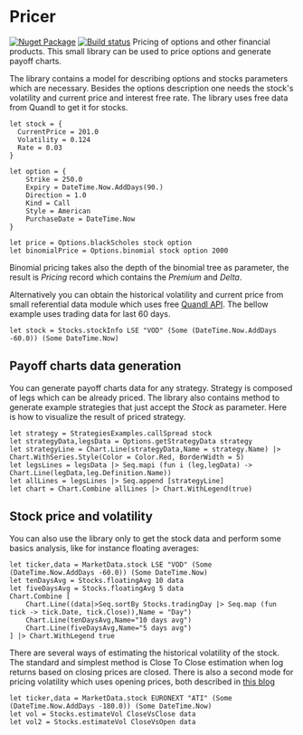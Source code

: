 # Pricer
[![Nuget Package](https://img.shields.io/nuget/v/pricer.svg)](https://www.nuget.org/packages/Pricer)
[![Build status](https://ci.appveyor.com/api/projects/status/rqvploew3rhe8b3e?svg=true)](https://ci.appveyor.com/project/hoonzis/pricer)
Pricing of options and other financial products. This small library can be used to price options and generate payoff charts.

The library contains a model for describing options and stocks parameters which are necessary. Besides the options description one needs the stock's volatility and current price and interest free rate. The library uses free data from Quandl to get it for stocks.

```
let stock = {
  CurrentPrice = 201.0
  Volatility = 0.124
  Rate = 0.03
}

let option = {
    Strike = 250.0
    Expiry = DateTime.Now.AddDays(90.)
    Direction = 1.0
    Kind = Call
    Style = American
    PurchaseDate = DateTime.Now
}

let price = Options.blackScholes stock option
let binomialPrice = Options.binomial stock option 2000
```

Binomial pricing takes also the depth of the binomial tree as parameter, the result is *Pricing* record which contains the *Premium* and *Delta*.

Alternatively you can obtain the historical volatility and current price from small referential data module which uses free [Quandl API](https://www.quandl.com/). The bellow example uses trading data for last 60 days.

```
let stock = Stocks.stockInfo LSE "VOD" (Some (DateTime.Now.AddDays -60.0)) (Some DateTime.Now)
```

Payoff charts data generation
-----------------------------
You can generate payoff charts data for any strategy. Strategy is composed of legs which can be already priced. The library also contains method to generate example strategies that just accept the *Stock* as parameter. Here is how to visualize the result of priced strategy.
```
let strategy = StrategiesExamples.callSpread stock
let strategyData,legsData = Options.getStrategyData strategy
let strategyLine = Chart.Line(strategyData,Name = strategy.Name) |> Chart.WithSeries.Style(Color = Color.Red, BorderWidth = 5)
let legsLines = legsData |> Seq.mapi (fun i (leg,legData) -> Chart.Line(legData,leg.Definition.Name))
let allLines = legsLines |> Seq.append [strategyLine]
let chart = Chart.Combine allLines |> Chart.WithLegend(true)
```

Stock price and volatility
--------------------------
You can also use the library only to get the stock data and perform some basics analysis, like for instance floating averages:
```
let ticker,data = MarketData.stock LSE "VOD" (Some (DateTime.Now.AddDays -60.0)) (Some DateTime.Now)
let tenDaysAvg = Stocks.floatingAvg 10 data
let fiveDaysAvg = Stocks.floatingAvg 5 data
Chart.Combine [
    Chart.Line((data|>Seq.sortBy Stocks.tradingDay |> Seq.map (fun tick -> tick.Date, tick.Close)),Name = "Day")
    Chart.Line(tenDaysAvg,Name="10 days avg")
    Chart.Line(fiveDaysAvg,Name="5 days avg")
] |> Chart.WithLegend true
```
There are several ways of estimating the historical volatility of the stock. The standard and simplest method is Close To Close estimation when log returns based on closing prices are closed. There is also a second mode for pricing volatility which uses opening prices, both described in [this blog](http://blog.quantitations.com/stochastic%20processes/2012/12/30/estimating-stock-volatility/)
```
let ticker,data = MarketData.stock EURONEXT "ATI" (Some (DateTime.Now.AddDays -180.0)) (Some DateTime.Now)
let vol = Stocks.estimateVol CloseVsClose data
let vol2 = Stocks.estimateVol CloseVsOpen data
```
